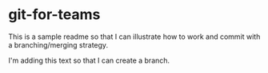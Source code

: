 # git-for-teams

This is a sample readme so that I can illustrate how to work and commit with a branching/merging strategy.

I'm adding this text so that I can create a branch.
